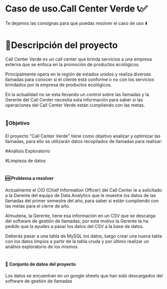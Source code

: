# Caso de uso.Call Center Verde  📞✅
Te dejamos las consignas para que puedas resolver el caso de uso ⬇️


# 📝Descripción del proyecto

Call Center Verde es un call center que brinda servicios a una empresa externa que se enfoca en la promoción de productos ecológicos.

Principalmente opera en la región de estados unidos y realiza diversas llamadas para conocer si el cliente está conforme o no con los servicios brindados por la empresa de productos ecológicos.

En la actualidad no se esta llevando un control sobre las llamadas y la Gerente del Call Center necesita esta información para saber si las operaciones del Call Center Verde están cumpliendo con las metas.

# <h3>🎯Objetivo<h3>

El proyecto "Call Center Verde" tiene como objetivo analizar y optimizar las llamadas, para ello se utilizarán datos recopilados de llamadas para realizar:

#Análisis Exploratorio

#Limpieza de datos

# <h4>🆘 Problema a resolver<h4>

Actualmente el CIO (Chief Information Officer) del Call Center le a solicitado a la Gerente del equipo de Data Analytics que le muestre los datos de las llamadas del primer semestre del año, para saber si están cumpliendo con las metas para el cierre de año.

Almudena, la Gerente, tiene esa información en un CSV que se descarga del software de gestión de llamadas, por este motivo la Gerente te ha pedido que la ayudes a pasar los datos del CSV a la base de datos.

Deberás pasar a una tabla de MySQL los datos, luego crear una nueva tabla con los datos limpios a partir de la tabla cruda y por último realizar un análisis exploratorio de los mismos.

# <h4>🧮 Conjunto de datos del proyecto<h4>

Los datos se encuentran en un google sheets que han sido descargados del software de gestión de llamadas

